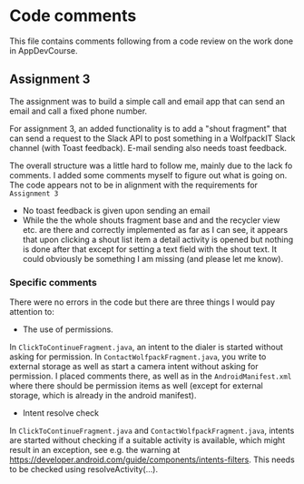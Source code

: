 # Code comments
This file contains comments following from
a code review on the work done in AppDevCourse.

## Assignment 3
The assignment was to build a simple
call and email app that can send an
email and call a fixed phone number.

For assignment 3, an added functionality
is to add a "shout fragment" that can send
a request to the Slack API to post something
in a WolfpackIT Slack channel (with Toast
feedback). E-mail sending also needs toast
feedback.

The overall structure was a little hard to follow me, mainly due to the lack fo comments.
I added some comments myself to figure out what is going on.
The code appears not to be in alignment with the requirements for `Assignment 3`

* No toast feedback is given upon sending an email
* While the the whole shouts fragment base and 
	and the recycler view etc. are there and
	correctly implemented as far as I can see, it appears
	that upon clicking a shout list item a detail activity
	is opened but nothing is done after that except for setting
	a text field with the shout text. It could obviously be something 
	I am missing (and please let me know).

### Specific comments
There were no errors in the code but there are three things I would pay attention to:

* The use of permissions.

In `ClickToContinueFragment.java`, an intent to the dialer is started
without asking for permission. In `ContactWolfpackFragment.java`, you
write to external storage as well as start a camera intent without asking
for permission. I placed comments there, as well as in the `AndroidManifest.xml` 
where there should be permission items as well (except for external storage, which
is already in the android manifest).

* Intent resolve check

In `ClickToContinueFragment.java` and `ContactWolfpackFragment.java`,
intents are started without checking if a suitable activity is available,
which might result in an exception, see e.g. the warning
at https://developer.android.com/guide/components/intents-filters.
This needs to be checked using resolveActivity(...).
